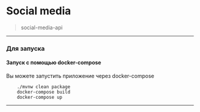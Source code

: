 # Social media

> social-media-api

<hr/>

### Для запуска
#### Запуск с помощью docker-compose
Вы можете запустить приложение через docker-compose

```
    ./mvnw clean package
    docker-compose build
    docker-compose up
```

<hr/>
